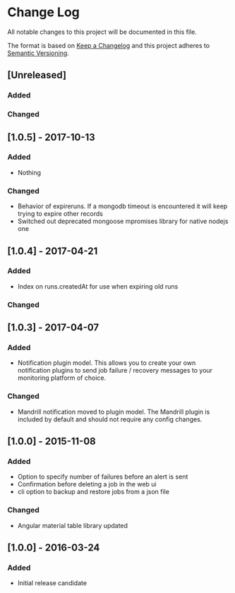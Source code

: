 # Change Log
All notable changes to this project will be documented in this file.

The format is based on [Keep a Changelog](http://keepachangelog.com/)
and this project adheres to [Semantic Versioning](http://semver.org/).

## [Unreleased]
### Added

### Changed

## [1.0.5] - 2017-10-13
### Added
- Nothing

### Changed
- Behavior of expireruns.  If a mongodb timeout is encountered it will keep trying to expire other records
- Switched out deprecated mongoose mpromises library for native nodejs one

## [1.0.4] - 2017-04-21
### Added
- Index on runs.createdAt for use when expiring old runs

### Changed

## [1.0.3] - 2017-04-07
### Added
- Notification plugin model.  This allows you to create your own notification plugins to send job failure / recovery messages to your monitoring platform of choice.

### Changed
- Mandrill notification moved to plugin model.  The Mandrill plugin is included by default and should not require any config changes.

## [1.0.0] - 2015-11-08
### Added
- Option to specify number of failures before an alert is sent
- Confirmation before deleting a job in the web ui
- cli option to backup and restore jobs from a json file

### Changed
- Angular material table library updated

## [1.0.0] - 2016-03-24
### Added
- Initial release candidate